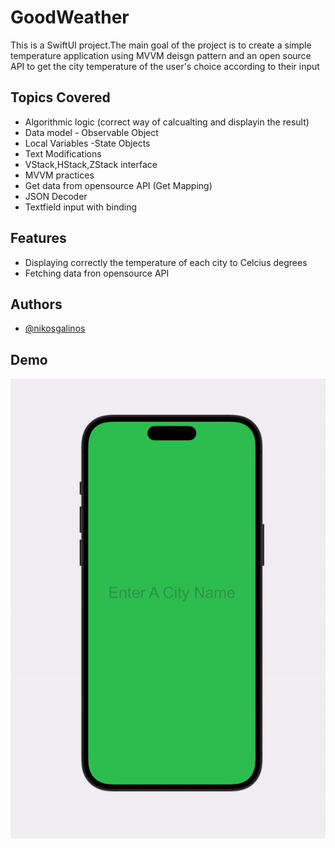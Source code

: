 
# GoodWeather

This is a SwiftUI project.The main goal of the project is to create a simple temperature application
using MVVM deisgn pattern 
and an open source API to get the city temperature of the user's choice according to their input

## Topics Covered

- Algorithmic logic (correct way of calcualting and displayin the result)
- Data model - Observable Object
- Local Variables -State Objects
- Text Modifications
- VStack,HStack,ZStack interface 
- MVVM practices
- Get data from opensource API (Get Mapping)
- JSON Decoder
- Textfield input with binding
## Features


- Displaying correctly the temperature of each city to Celcius degrees
- Fetching data fron opensource API



## Authors

- [@nikosgalinos](https://github.com/ngalinos95)


## Demo
![](https://github.com/ngalinos95/iOS-GoodWeather/blob/main/goodweather.gif)



